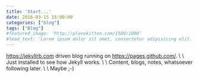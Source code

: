```yaml
---
title: 'Start...'
date: 2016-03-15 15:00:00
categories: ["blog"]
tags: ["Blog"]
#featured_image: 'http://placekitten.com/1500/1000'
#lead_text: 'Lorem ipsum dolor sit amet, consectetur adipisicing elit. Expedita maiores quisquam id sunt, a architecto molestias velit, distinctio quidem non, nostrum provident quibusdam enim. Neque ipsam temporibus commodi facere minima.'
---
```


<https://jekyllrb.com> driven blog running on <https://pages.github.com/>. \\
\\
Just installed to see how Jekyll works. \\
\\
Content, blogs, notes, whatsoever following later. \\
\\
Maybe ;-)
